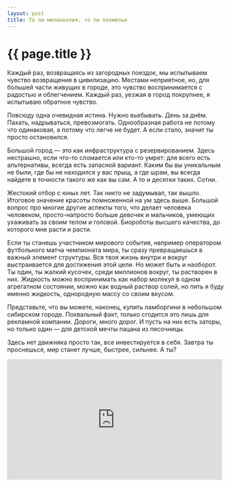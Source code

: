 ```yaml
---
layout: post
title: То ли меланхолия, то ли похмелье
---
```

# {{ page.title }}

Каждый раз, возвращаясь из загородных поездок, мы испытываем чувство возвращения в цивилизацию. Местами неприятное, но, для большей части живущих в городе, это чувство воспринимается с радостью и облегчением. Каждый раз, уезжая в город покрупнее, я испытываю обратное чувство. 

Повсюду одна очевидная истина. Нужно вьебывать. День за днём. Пахать, надрываться, превозмогать. Однообразная работа не потому что одинаковая, а потому что легче не будет. А если стало, значит ты просто остановился. 

Большой город — это как инфраструктура с резервированием. Здесь нестрашно, если что-то сломается или кто-то умрет: для всего есть альтернативы, всегда есть запасной вариант. Каким бы вы уникальным не были, где бы не находился у вас прыщ, а где шрам, вы всегда найдете в точности такого же как вы сам. А то и десятки таких. Сотни. 

Жестокий отбор с юных лет. Так никто не задумывал, так вышло. Итоговое значение красоты помноженной на ум здесь выше. Большой вопрос про многие другие аспекты того, что делает человека человеком, просто-напросто больше девочек и мальчиков, умеющих ухаживать за своим телом и головой. Биороботы высшего качества, до которого мне расти и расти.

Если ты станешь участником мирового события, например оператором футбольного матча чемпионата мира, ты сразу превращаешься в важный элемент структуры. Вся твоя жизнь внутри и вокруг выстраивается для достижения этой цели. Но может быть и наоборот. Ты один, ты жалкий кусочек, среди миллионов вокруг, ты растворен в них. Жидкость можно воспринимать как набор молекул в одном агрегатном состоянии, можно как водный раствор солей, но пить я буду именно жидкость, однородную массу со своим вкусом.

Представьте, что вы можете, наконец, купить ламборгини в небольшом сибирском городе. Похвальный факт, только сгодится это лишь для рекламной компании. Дороги, много дорог. И пусть на них есть заторы, но только один — для детской мечты пацана из песочницы.

Здесь нет движняка просто так, все инвестируется в себя. Завтра ты проснешься, мир станет лучше, быстрее, сильнее. А ты?

<iframe allowfullscreen="" frameborder="0" height="281" mozallowfullscreen="" src="http://player.vimeo.com/video/46371668" webkitallowfullscreen="" width="500"></iframe>

